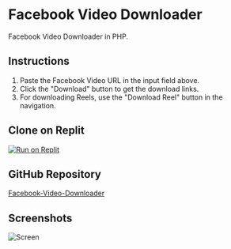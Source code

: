 # Facebook Video Downloader

Facebook Video Downloader in PHP.

## Instructions

1. Paste the Facebook Video URL in the input field above.
2. Click the "Download" button to get the download links.
3. For downloading Reels, use the "Download Reel" button in the navigation.

## Clone on Replit

[![Run on Replit](https://replit.com/badge/github/tucommenceapousser/Facebook-Video-Downloader)](https://replit.com/github/tucommenceapousser/Facebook-Video-Downloader)

## GitHub Repository

[Facebook-Video-Downloader](https://github.com/tucommenceapousser/Facebook-Video-Downloader)

## Screenshots

![Screen](https://raw.githubusercontent.com/tucommenceapousser/Facebook-Video-Downloader/main/screen.png)
